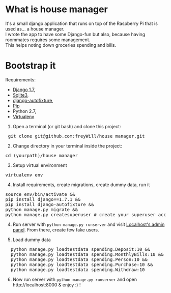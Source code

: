 # What is house manager
It's a small django application that runs on top of the Raspberry Pi that is used as... a house manager.  
I wrote the app to have some Django-fun but also, because having roommates requires some management.  
This helps noting down groceries spending and bills.

# Bootstrap it

Requirements:
* [Django 1.7](https://docs.djangoproject.com/en/1.7/releases/1.7.1/),
* [Sqlite3](https://www.sqlite.org/),
* [django-autofixture](https://github.com/gregmuellegger/django-autofixture),
* [Pip](https://bootstrap.pypa.io/get-pip.py)
* Python 2.7,
* [Virtualenv](https://virtualenv.pypa.io/en/latest/)

1. Open a terminal (or git bash) and clone this project:
<pre> git clone git@github.com:freyWill/house_manager.git </pre>

2. Change directory in your terminal inside the project:
<pre>cd (yourpath)/house_manager</pre>

3. Setup virtual environment
<pre>virtualenv env</pre>

4. Install requirements, create migrations, create dummy data, run it
<pre>
source env/bin/activate &&
pip install django==1.7.1 &&
pip install django-autofixture &&
python manage.py migrate &&
python manage.py createsuperuser # create your superuser account
</pre>

4. Run server with `python manage.py runserver` and visit [Localhost's admin panel](localhost:8000/admin). From there, create few fake users.

5. Load dummy data
<pre>
  python manage.py loadtestdata spending.Deposit:10 &&
  python manage.py loadtestdata spending.MonthlyBills:10 &&
  python manage.py loadtestdata spending.Person:10 &&
  python manage.py loadtestdata spending.Purchase:10 &&
  python manage.py loadtestdata spending.Withdraw:10
</pre>

6. Now run server with `python manage.py runserver` and open http://localhost:8000 & enjoy :) !

